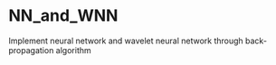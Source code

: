 # NN_and_WNN
Implement neural network and wavelet neural network through back-propagation algorithm

